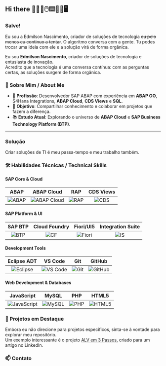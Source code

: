 ## Hi there 👨🏽‍💻🖱️⌨️💾💾🖥️

### Salve! 
Eu sou a Edmilson Nascimento, criador de soluções de tecnologia ~~ou pelo menos eu continuo a tentar~~.
O algoritmo conversa com a gente. Tu podes trocar uma ideia com ele e a solução virá de forma orgânica.


Eu sou **Edmilson Nascimento**, criador de soluções de tecnologia e entusiasta de inovação.  
Acredito que a tecnologia é uma conversa contínua: com as perguntas certas, as soluções surgem de forma orgânica.


### 🚀 Sobre Mim / About Me
- 💼 **Profissão**: Desenvolvedor SAP ABAP com experiência em **ABAP OO**, S4Hana Integrations, **ABAP Cloud**, **CDS Views** e **SQL**.
- 🎯 **Objetivo**: Compartilhar conhecimento e colaborar em projetos que fazem a diferença.
- 📚 **Estudo Atual**: Explorando o universo de **ABAP Cloud** e **SAP Business Technology Platform (BTP)**.

---

### Solução
Criar soluções de TI é meu passa-tempo e meu trabalho também.

### 🛠️ Habilidades Técnicas / Technical Skills

#### SAP Core & Cloud
| ABAP | ABAP Cloud | RAP | CDS Views |
| :---: | :---: | :---: | :---: |
| ![ABAP](https://img.shields.io/badge/ABAP-2B4C7E?style=for-the-badge&logo=sap&logoColor=white) | ![ABAP Cloud](https://img.shields.io/badge/ABAP_Cloud-1A936F?style=for-the-badge&logo=sap&logoColor=white) | ![RAP](https://img.shields.io/badge/RAP-3A0CA3?style=for-the-badge&logo=sap&logoColor=white) | ![CDS](https://img.shields.io/badge/CDS_Views-B5179E?style=for-the-badge&logo=sap&logoColor=white) |

#### SAP Platform & UI
| SAP BTP | Cloud Foundry | Fiori/UI5 | Integration Suite |
| :---: | :---: | :---: | :---: |
| ![BTP](https://img.shields.io/badge/SAP_BTP-7209B7?style=for-the-badge&logo=sap&logoColor=white) | ![CF](https://img.shields.io/badge/Cloud_Foundry-0A9396?style=for-the-badge&logo=sap&logoColor=white) | ![Fiori](https://img.shields.io/badge/Fiori_UI5-4361EE?style=for-the-badge&logo=sap&logoColor=white) | ![IS](https://img.shields.io/badge/Integration_Suite-480CA8?style=for-the-badge&logo=sap&logoColor=white) |

#### Development Tools
| Eclipse ADT | VS Code | Git | GitHub |
| :---: | :---: | :---: | :---: |
| ![Eclipse](https://img.shields.io/badge/Eclipse_ADT-2C2255?style=for-the-badge&logo=eclipse&logoColor=white) | ![VS Code](https://img.shields.io/badge/VS_Code-007ACC?style=for-the-badge&logo=visual-studio-code&logoColor=white) | ![Git](https://img.shields.io/badge/GIT-E44C30?style=for-the-badge&logo=git&logoColor=white) | ![GitHub](https://img.shields.io/badge/GitHub-100000?style=for-the-badge&logo=github&logoColor=white) |

#### Web Development & Databases
| JavaScript | MySQL | PHP | HTML5 |
| :---: | :---: | :---: | :---: |
| ![JavaScript](https://img.shields.io/badge/JavaScript-323330?style=for-the-badge&logo=javascript&logoColor=F7DF1E) | ![MySQL](https://img.shields.io/badge/MySQL-005C84?style=for-the-badge&logo=mysql&logoColor=white) | ![PHP](https://img.shields.io/badge/PHP-777BB4?style=for-the-badge&logo=php&logoColor=white) | ![HTML5](https://img.shields.io/badge/HTML5-E34F26?style=for-the-badge&logo=html5&logoColor=white) |

### 📂 Projetos em Destaque
Embora eu não direcione para projetos específicos, sinta-se à vontade para explorar meu repositório.  
Um exemplo interessante é o projeto [ALV em 3 Passos](https://github.com/edmilson-nascimento/alv-3-passos), criado para um artigo no LinkedIn.



### 📫 Contato